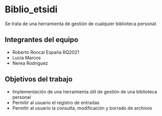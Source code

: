 # Biblio_etsidi

Se trata de una herramienta de gestión de cualquier biblioteca personal.

## Integrantes del equipo

* Roberto Roncal España RQ2021
* Lucía Marcos
* Nerea Rodriguez

## Objetivos del trabajo

* Implementación de una herramienta útil de gestión de una biblioteca personal
* Permitir al usuario el registro de entradas
* Permitir al usuario la consulta, modificación y borrado de archivos
